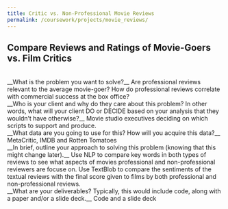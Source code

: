 ```yaml
---
title: Critic vs. Non-Professional Movie Reviews
permalink: /coursework/projects/movie_reviews/
---
```


## Compare Reviews and Ratings of Movie-Goers vs. Film Critics
<br>
__What is the problem you want to solve?__  
Are professional reviews relevant to the average movie-goer?  How do professional reviews correlate with commercial success at the box office?  
<br>
__Who is your client and why do they care about this problem? In other words, what will your client DO or DECIDE based on your analysis that they wouldn’t have otherwise?__  
Movie studio executives deciding on which scripts to support and produce.  
<br>
__What data are you going to use for this? How will you acquire this data?__  
MetaCritic, IMDB and Rotten Tomatoes  
<br>
__In brief, outline your approach to solving this problem (knowing that this might change later).__  
Use NLP to compare key words in both types of reviews to see what aspects of movies professional and non-professional reviewers are focuse on.  Use TextBlob to compare the sentiments of the textual reviews with the final score given to films by both professional and non-professional reviews.  
<br>
__What are your deliverables? Typically, this would include code, along with a paper and/or a slide deck.__  
Code and a slide deck
